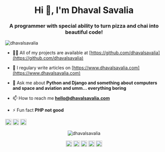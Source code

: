 <h1 align="center">Hi 👋, I'm Dhaval Savalia</h1>
<h3 align="center">A programmer with special ability to turn pizza and chai into beautiful code!</h3>
<p align="left"> <img src="https://komarev.com/ghpvc/?username=dhavalsavalia" alt="dhavalsavalia" /> </p>

- 👨‍💻 All of my projects are available at [https://github.com/dhavalsavalia](https://github.com/dhavalsavalia)

- 📝 I regulary write articles on [https://www.dhavalsavalia.com](https://www.dhavalsavalia.com)

- 💬 Ask me about **Python and Django and something about computers and space and aviation and umm... everything boring**

- 📫 How to reach me **hello@dhavalsavalia.com**

- ⚡ Fun fact **PHP not good**

<p align="left"><img src="https://konpa.github.io/devicon/devicon.git/icons/amazonwebservices/amazonwebservices-original-wordmark.svg" alt="amazonwebservices" width="20" height="20"/> <img src="https://konpa.github.io/devicon/devicon.git/icons/django/django-original.svg" alt="django" width="20" height="20"/> <img src="https://konpa.github.io/devicon/devicon.git/icons/python/python-original-wordmark.svg" alt="python" width="20" height="20"/></p><p align="center"> <img src="https://github-readme-stats.vercel.app/api?username=dhavalsavalia&show_icons=true" alt="dhavalsavalia" /> </p>

<p align="center"> 
<a href="https://dev.to/dhavalsavalia" target="blank"><img align="center" src="https://cdn.jsdelivr.net/npm/simple-icons@3.0.1/icons/dev-dot-to.svg" alt="dhavalsavalia" height="20" width="20" /></a>
<a href="https://twitter.com/dhavalsavalia" target="blank"><img align="center" src="https://cdn.jsdelivr.net/npm/simple-icons@3.0.1/icons/twitter.svg" alt="dhavalsavalia" height="20" width="20" /></a>
<a href="https://linkedin.com/in/dhavalsavalia" target="blank"><img align="center" src="https://cdn.jsdelivr.net/npm/simple-icons@3.0.1/icons/linkedin.svg" alt="dhavalsavalia" height="20" width="20" /></a>
<a href="https://stackoverflow.com/dhaval-savalia" target="blank"><img align="center" src="https://cdn.jsdelivr.net/npm/simple-icons@3.0.1/icons/stackoverflow.svg" alt="dhaval-savalia" height="20" width="20" /></a>
<a href="https://instagram.com/dhavalsavalia" target="blank"><img align="center" src="https://cdn.jsdelivr.net/npm/simple-icons@3.0.1/icons/instagram.svg" alt="dhavalsavalia" height="20" width="20" /></a>
</p>
